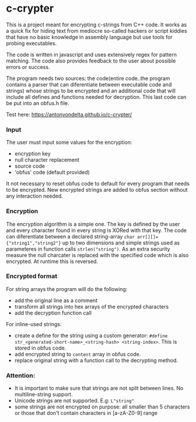 # c-crypter

This is a project meant for encrypting c-strings from C++ code. It works as a quick fix for hiding text from mediocre so-called hackers or script kiddies that have no basic knowledge in assembly language but use tools for probing executables.

The code is written in javascript and uses extensively regex for pattern matching. The code also provides feedback to the user about possible errors or success.

The program needs two sources: the code(entire code..the program contains a parser that can diferentiate between executable code and strings) whose strings to be encrypted and an additional code that will include all defines and functions needed for decryption. This last code can be put into an obfus.h file.

Test here: https://antonvondelta.github.io/c-crypter/
### Input
The user must input some values for the encryption:
- encryption key
- null character replacement
- source code
- 'obfus' code (default provided)

It not necessary to reset obfus code to default for every program that needs to be encrypted. New encrypted strings are added to obfus section without any interaction needed.

### Encryption
The encryption algorithm is a simple one. The key is defined by the user and every character found in every string is XORed with that key. The code can diferentiate between a declared string-array `char arr[][]={"string1","string2"}` up to two dimensions  and simple strings used as parameteres in function calls `strlen("string")`.
As an extra security measure the null charcater is replaced with the specified code which is also encrypted. At runtime this is reversed.

### Encrypted format
For string arrays the program will do the following:
- add the original line as a comment
- transform all strings into hex arrays of the encrypted characters
- add the decryption function call

For inline-used strings:
- create a define for the string using a custom generator: `#define str_<generated-short-name>_<string-hash> <string-index>`. This is stored in obfus code.
 - add encrypted string to `content` array in obfus code.
 - replace original string with a function call to the decrypting method.
 
### Attention:
- It is important to make sure that strings are not split between lines. No multiline-string support.
- Unicode strings are not supported. E.g: `L"string"`
- some strings are not encrypted on purpose: all smaller than 5 characters or those that don't contain characters in [a-zA-Z0-9] range
